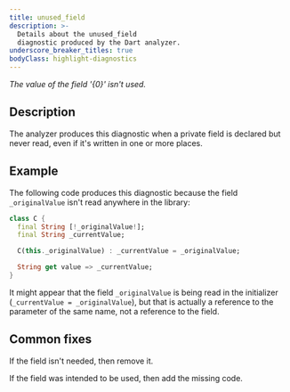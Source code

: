 ```yaml
---
title: unused_field
description: >-
  Details about the unused_field
  diagnostic produced by the Dart analyzer.
underscore_breaker_titles: true
bodyClass: highlight-diagnostics
---
```


_The value of the field '{0}' isn't used._

## Description

The analyzer produces this diagnostic when a private field is declared but
never read, even if it's written in one or more places.

## Example

The following code produces this diagnostic because the field
`_originalValue` isn't read anywhere in the library:

```dart
class C {
  final String [!_originalValue!];
  final String _currentValue;

  C(this._originalValue) : _currentValue = _originalValue;

  String get value => _currentValue;
}
```

It might appear that the field `_originalValue` is being read in the
initializer (`_currentValue = _originalValue`), but that is actually a
reference to the parameter of the same name, not a reference to the field.

## Common fixes

If the field isn't needed, then remove it.

If the field was intended to be used, then add the missing code.
